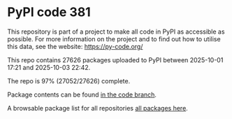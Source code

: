# PyPI code 381

This repository is part of a project to make all code in PyPI as accessible as possible. For more information 
on the project and to find out how to utilise this data, see the website: https://py-code.org/

This repo contains 27626 packages uploaded to PyPI between 
2025-10-01 17:21 and 2025-10-03 22:42.

The repo is 97% (27052/27626) complete.

Package contents can be found [in the code branch](https://github.com/pypi-data/pypi-mirror-381/tree/code/packages).

A browsable package list for all repositories [all packages here](https://py-code.org/repositories/pypi-mirror-381).


